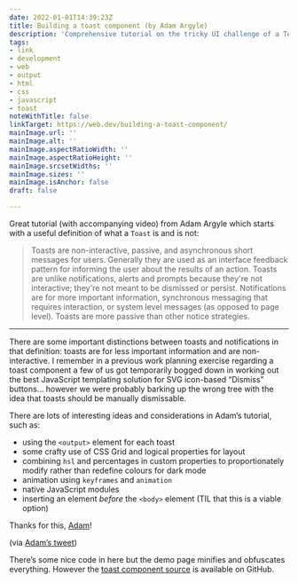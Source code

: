 ```yaml
---
date: 2022-01-01T14:39:23Z
title: Building a toast component (by Adam Argyle)
description: 'Comprehensive tutorial on the tricky UI challenge of a Toast component '
tags:
- link
- development
- web
- output
- html
- css
- javascript
- toast
noteWithTitle: false
linkTarget: https://web.dev/building-a-toast-component/
mainImage.url: ''
mainImage.alt: ''
mainImage.aspectRatioWidth: ''
mainImage.aspectRatioHeight: ''
mainImage.srcsetWidths: ''
mainImage.sizes: ''
mainImage.isAnchor: false
draft: false

---
```

Great tutorial (with accompanying video) from Adam Argyle which starts with a useful definition of what a `Toast` is and is not:

> Toasts are non-interactive, passive, and asynchronous short messages for users. Generally they are used as an interface feedback pattern for informing the user about the results of an action. Toasts are unlike notifications, alerts and prompts because they're not interactive; they're not meant to be dismissed or persist. Notifications are for more important information, synchronous messaging that requires interaction, or system level messages (as opposed to page level). Toasts are more passive than other notice strategies.
---

There are some important distinctions between toasts and notifications in that definition: toasts are for less important information and are non-interactive. I remember in a previous work planning exercise regarding a toast component a few of us got temporarily bogged down in working out the best JavaScript templating solution for SVG icon-based “Dismiss” buttons… however we were probably barking up the wrong tree with the idea that toasts should be manually dismissable.

There are lots of interesting ideas and considerations in Adam’s tutorial, such as:

* using the `<output>` element for each toast
* some crafty use of CSS Grid and logical properties for layout
* combining `hsl` and percentages in custom properties to proportionately modify rather than redefine colours for dark mode
* animation using `keyframes` and `animation`
* native JavaScript modules
* inserting an element _before_ the `<body>` element (TIL that this is a viable option)

Thanks for this, [Adam](@argyleink)!

(via [Adam’s tweet](https://twitter.com/argyleink/status/1468620728052305924))

There’s some nice code in here but the demo page minifies and obfuscates everything. However the [toast component source](https://github.com/argyleink/gui-challenges/tree/main/toast) is available on GitHub.

